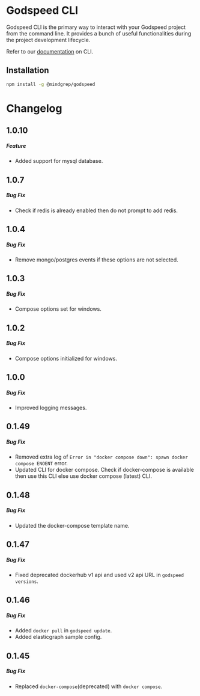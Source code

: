 # Godspeed CLI

Godspeed CLI is the primary way to interact with your Godspeed project from the command line. It provides a bunch of useful functionalities during the project development lifecycle.

Refer to our [documentation](https://docs.godspeed.systems/docs/microservices/introduction-cli) on CLI.

## Installation
```bash
npm install -g @mindgrep/godspeed
```

# Changelog
## 1.0.10
##### Feature 
  - Added support for mysql database.

## 1.0.7
##### Bug Fix
  - Check if redis is already enabled then do not prompt to add redis.


## 1.0.4
##### Bug Fix
  - Remove mongo/postgres events if these options are not selected.


## 1.0.3
##### Bug Fix
  - Compose options set for windows.


## 1.0.2
##### Bug Fix
  - Compose options initialized for windows.


## 1.0.0
##### Bug Fix
  - Improved logging messages.


## 0.1.49
##### Bug Fix
  - Removed extra log of `Error in "docker compose down": spawn docker compose ENOENT` error.
  - Updated CLI for docker compose. Check if docker-compose is available then use this CLI else use docker compose (latest) CLI.


## 0.1.48
##### Bug Fix
  - Updated the docker-compose template name.


## 0.1.47
##### Bug Fix
  - Fixed deprecated dockerhub v1 api and used v2 api URL in `godspeed versions`.


## 0.1.46
##### Bug Fix
  - Added `docker pull` in `godspeed update`.
  - Added elasticgraph sample config.


## 0.1.45
##### Bug Fix
  - Replaced `docker-compose`(deprecated) with `docker compose`.